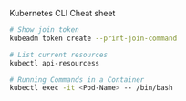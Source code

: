 Kubernetes CLI Cheat sheet

```bash
# Show join token
kubeadm token create --print-join-command

# List current resources
kubectl api-resourcess

# Running Commands in a Container
kubectl exec -i​t <Pod-Name> -- /bin/bash
```